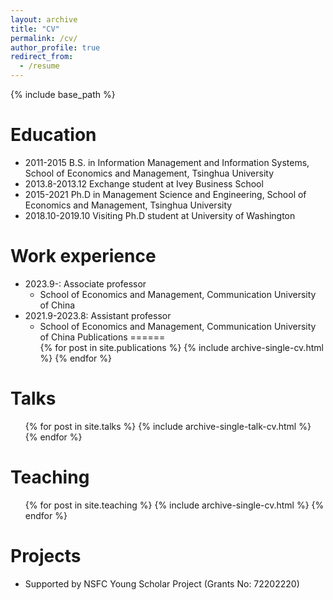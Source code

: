 ```yaml
---
layout: archive
title: "CV"
permalink: /cv/
author_profile: true
redirect_from:
  - /resume
---
```


{% include base_path %}

Education
======
* 2011-2015 B.S. in Information Management and Information Systems, School of Economics and Management, Tsinghua University
* 2013.8-2013.12 Exchange student at Ivey Business School
* 2015-2021 Ph.D in Management Science and Engineering, School of Economics and Management, Tsinghua University
* 2018.10-2019.10 Visiting Ph.D student at University of Washington

Work experience
======
* 2023.9-:       Associate professor
  * School of Economics and Management, Communication University of China
* 2021.9-2023.8: Assistant professor
  * School of Economics and Management, Communication University of China
Publications
======
  <ul>{% for post in site.publications %}
    {% include archive-single-cv.html %}
  {% endfor %}</ul>
  
Talks
======
  <ul>{% for post in site.talks %}
    {% include archive-single-talk-cv.html %}
  {% endfor %}</ul>
  
Teaching
======
  <ul>{% for post in site.teaching %}
    {% include archive-single-cv.html %}
  {% endfor %}</ul>
  
Projects
======
* Supported by NSFC Young Scholar Project (Grants No: 72202220)
